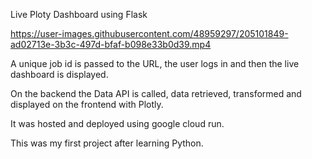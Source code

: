 Live Ploty Dashboard using Flask


https://user-images.githubusercontent.com/48959297/205101849-ad02713e-3b3c-497d-bfaf-b098e33b0d39.mp4


A unique job id is passed to the URL, the user logs in and then the live dashboard is displayed.

On the backend the Data API is called, data retrieved, transformed and displayed on the frontend with Plotly.

It was hosted and deployed using google cloud run.

This was my first project after learning Python.
